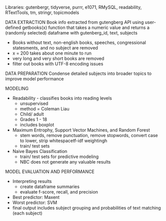 Libraries: gutenbergr, tidyverse, purrr, e1071, RMySQL, readability, RTextTools, tm, stringr, topicmodels

DATA EXTRACTION
Book info extracted from gutengberg API using user-defined getbooks(x) function that takes a numeric value and returns a (randomly selected) dataframe with gutenberg_id, text, subjects
- Books without text, non-english books, speeches, congressional statesments, and no subject are removed  
- x = 200 takes about one minute to run
- very long and very short books are removed 
- filter out books with UTF-8 encoding issues

DATA PREPARATION
Condense detailed subjects into broader topics to improve model performance

MODELING
- Readability - classifies books into reading levels
  - unsupervised
  - method = Coleman Liau
  - Child/ adult
  - Grades 1 - 18
  - includes boxplot
- Maximum Entrophy, Support Vector Machines, and Random Forest
  - stem words, remove punctuation, remove stopwords, convert case to lower, strip whitespacetf-idf weightingh
  - train/ test sets
- Naive Bayes Classification
  - train/ test sets for predictive modeling
  - NBC does not generate any valuable results

MODEL EVALUATION AND PERFORMANCE
- Interpreting results
  - create dataframe summaries
  - evaluate f-score, recall, and precision
- Best predictor: Maxent
- Worst predictor: SVM
- final output includes subject grouping and probabilities of text matching (each subject)
